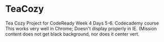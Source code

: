 # TeaCozy
Tea Cozy Project for CodeReady Week 4 Days 5-6. Codecademy course
This works very well in Chrome; Doesn't display properly in IE.  (Mission content does not get black background, nor does it center vert.
